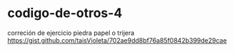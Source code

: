 # codigo-de-otros-4
correción de ejercicio piedra papel o trijera https://gist.github.com/taisVioleta/702ae9dd8bf76a85f0842b399de29cae
